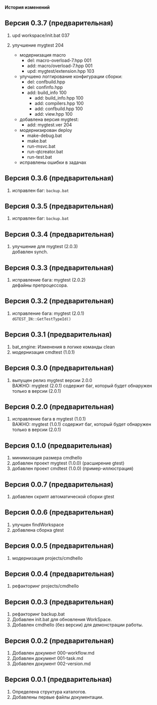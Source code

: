 
**История изменений**  

**Версия 0.3.7 (предварительная)**  
----------------------------------
1) upd workspace/init.bat        037  

2) улучшение mygtest             204  
   - модернизация macro
     - del: macro-overload-7.hpp   001  
     - add: macro/overload-7.hpp   001  
     - upd: mygtest/extension.hpp  103
   - улучшено логгирование конфигурации сборки:  
     - del: confbuild.hpp  
     - del: confinfo.hpp  
     - add: build_info           100  
       - add: build_info.hpp       100  
       - add: compilers.hpp        100  
       - add: confbuild.hpp        100  
       - add: view.hpp             100  
   - добавлена версия mygtest:  
     - add: mygtest.ver          204  
   - модернизирован deploy  
     - make-debug.bat  
     - make.bat  
     - run-msvc.bat  
     - run-qtcreator.bat  
     - run-test.bat  
   - исправлены ошибки в задачах  


**Версия 0.3.6 (предварительная)**  
----------------------------------
1) исправлен баг: `backup.bat`

**Версия 0.3.5 (предварительная)**  
----------------------------------
1) исправлен баг: `backup.bat`

**Версия 0.3.4 (предварительная)**  
----------------------------------
1) улучшение для mygtest (2.0.3)  
   добавлен synch.  

**Версия 0.3.3 (предварительная)**  
----------------------------------
1) исправление бага: mygtest (2.0.2)  
   дефайны препроцессора.  

**Версия 0.3.2 (предварительная)**  
----------------------------------
1) исправление бага: mygtest (2.0.1)  
   `dGTEST_IN::GetTestTypeId()`  

**Версия 0.3.1 (предварительная)**  
----------------------------------
1) bat_engine: Изменения в логике команды clean  
2) модернизация cmdtest (1.0.1)  

**Версия 0.3.0 (предварительная)**  
----------------------------------
1) выпущен релиз mygtest версии 2.0.0  
ВАЖНО: mygtest (2.0.1) содержит баг, 
который будет обнаружен только в версии (2.0.1)  

**Версия 0.2.0 (предварительная)**  
----------------------------------
1) исправление бага в mygtest (1.0.1)  
ВАЖНО: mygtest (1.0.1) содержит баг, 
который будет обнаружен только в версии (2.0.1)  

**Версия 0.1.0 (предварительная)**  
----------------------------------
1) минимизация размера cmdhello  
2) добавлен проект mygtest (1.0.0) (расширение gtest)  
3) добавлен проект cmdtest (1.0.0) (пример-иллюстрация)  

**Версия 0.0.7 (предварительная)**  
----------------------------------
1) добавлен скрипт автоматической сборки gtest  

**Версия 0.0.6 (предварительная)**  
----------------------------------
1) улучшен findWorkspace  
2) добавлена сборка gtest  

**Версия 0.0.5 (предварительная)**  
----------------------------------
1) модернизация projects/cmdhello  

**Версия 0.0.4 (предварительная)**  
----------------------------------
1) рефакторинг projects/cmdhello  

**Версия 0.0.3 (предварительная)**  
----------------------------------
1) рефакторинг backup.bat
2) Добавлен init.bat для обновления WorkSpace.  
3) Добавлен cmdhello (без версии) для демонстрации работы.  

**Версия 0.0.2 (предварительная)**  
----------------------------------
1) Добавлен документ 000-workflow.md  
2) Добавлен документ 001-task.md  
3) Добавлен документ 002-version.md  

**Версия 0.0.1 (предварительная)**  
----------------------------------
1) Определена структура каталогов.  
2) Добавлены первые файлы документации.  

